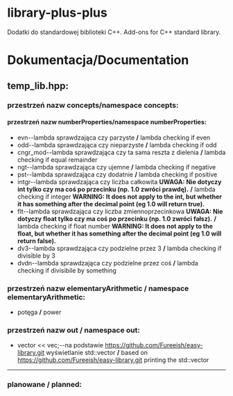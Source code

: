 # library-plus-plus
Dodatki do standardowej biblioteki C++. Add-ons for C++ standard library.

# Dokumentacja/Documentation
## temp_lib.hpp:
### przestrzeń nazw concepts/namespace concepts:
#### przestrzeń nazw numberProperties/namespace numberProperties:
- evn--lambda sprawdzająca czy parzyste __/__ lambda checking if even
- odd--lambda sprawdzająca czy nieparzyste __/__ lambda checking if odd
- cngr_mod--lambda sprawdzająca czy ta sama reszta z dielenia __/__ lambda checking if equal remainder
- ngt--lambda sprawdzająca czy ujemne __/__ lambda checking if negative
- pst--lambda sprawdzająca czy dodatnie __/__ lambda checking if positive
- intgr--lambda sprawdzająca czy liczba całkowita **UWAGA: Nie dotyczy int tylko czy ma coś po przecinku (np. 1.0 zwróci prawdę).** __/__ lambda checking if integer **WARNING: It does not apply to the int, but whether it has something after the decimal point (eg 1.0 will return true).**
- flt--lambda sprawdzająca czy liczba zmiennoprzecinkowa **UWAGA: Nie dotyczy float tylko czy ma coś po przecinku (np. 1.0 zwróci fałsz).** __/__ lambda checking if float number **WARNING: It does not apply to the float, but whether it has something after the decimal point (eg 1.0 will return false).**
- dv3--lambda sprawdzająca czy podzielne przez 3 __/__ lambda checking if divisible by 3
- dvdn--lambda sprawdzająca czy podzielne przez coś __/__ lambda checking if divisibile by something

### przestrzeń nazw elementaryArithmetic __/__ namespace elementaryArithmetic:
- potęga __/__ power


### przestrzeń nazw out __/__ namespace out:
- vector << vec;--na podstawie https://github.com/Fureeish/easy-library.git wyświetlanie std::vector __/__ based on https://github.com/Fureeish/easy-library.git printing the std::vector
--------
### planowane __/__ planned:
